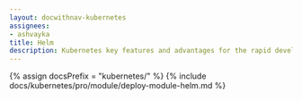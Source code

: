 ```yaml
---
layout: docwithnav-kubernetes
assignees:
- ashvayka
title: Helm
description: Kubernetes key features and advantages for the rapid development of IoT projects and applications.
---
```


{% assign docsPrefix = "kubernetes/" %}
{% include docs/kubernetes/pro/module/deploy-module-helm.md %}